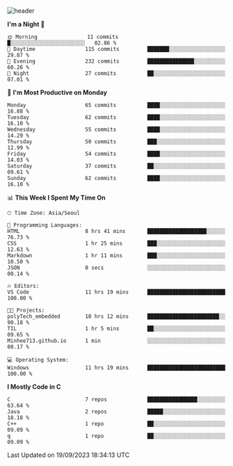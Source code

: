 
![header](https://capsule-render.vercel.app/api?type=slice&color=323C73&height=100&section=header&text=Hi!%20I'm%20Min-hee&fontSize=90&animation=twinkling&fontColor=D5C2EE)


<!--START_SECTION:waka-->
**I'm a Night 🦉** 

```text
🌞 Morning                11 commits          █░░░░░░░░░░░░░░░░░░░░░░░░   02.86 % 
🌆 Daytime                115 commits         ███████░░░░░░░░░░░░░░░░░░   29.87 % 
🌃 Evening                232 commits         ███████████████░░░░░░░░░░   60.26 % 
🌙 Night                  27 commits          ██░░░░░░░░░░░░░░░░░░░░░░░   07.01 % 
```
📅 **I'm Most Productive on Monday** 

```text
Monday                   65 commits          ████░░░░░░░░░░░░░░░░░░░░░   16.88 % 
Tuesday                  62 commits          ████░░░░░░░░░░░░░░░░░░░░░   16.10 % 
Wednesday                55 commits          ████░░░░░░░░░░░░░░░░░░░░░   14.29 % 
Thursday                 50 commits          ███░░░░░░░░░░░░░░░░░░░░░░   12.99 % 
Friday                   54 commits          ████░░░░░░░░░░░░░░░░░░░░░   14.03 % 
Saturday                 37 commits          ██░░░░░░░░░░░░░░░░░░░░░░░   09.61 % 
Sunday                   62 commits          ████░░░░░░░░░░░░░░░░░░░░░   16.10 % 
```


📊 **This Week I Spent My Time On** 

```text
🕑︎ Time Zone: Asia/Seoul

💬 Programming Languages: 
HTML                     8 hrs 41 mins       ███████████████████░░░░░░   76.73 % 
CSS                      1 hr 25 mins        ███░░░░░░░░░░░░░░░░░░░░░░   12.63 % 
Markdown                 1 hr 11 mins        ███░░░░░░░░░░░░░░░░░░░░░░   10.50 % 
JSON                     0 secs              ░░░░░░░░░░░░░░░░░░░░░░░░░   00.14 % 

🔥 Editors: 
VS Code                  11 hrs 19 mins      █████████████████████████   100.00 % 

🐱‍💻 Projects: 
polyTech_embedded        10 hrs 12 mins      ███████████████████████░░   90.18 % 
TIL                      1 hr 5 mins         ██░░░░░░░░░░░░░░░░░░░░░░░   09.65 % 
Minhee713.github.io      1 min               ░░░░░░░░░░░░░░░░░░░░░░░░░   00.17 % 

💻 Operating System: 
Windows                  11 hrs 19 mins      █████████████████████████   100.00 % 
```

**I Mostly Code in C** 

```text
C                        7 repos             ████████████████░░░░░░░░░   63.64 % 
Java                     2 repos             █████░░░░░░░░░░░░░░░░░░░░   18.18 % 
C++                      1 repo              ██░░░░░░░░░░░░░░░░░░░░░░░   09.09 % 
q                        1 repo              ██░░░░░░░░░░░░░░░░░░░░░░░   09.09 % 
```




 Last Updated on 19/09/2023 18:34:13 UTC
<!--END_SECTION:waka-->










<!-- 깃허브 프로필 스탯 오류 https://80000coding.oopy.io/c4235590-9033-49b3-943c-f8b6c1bfbc36 --!>

 <!--
**Minhee713/Minhee713** is a ✨ _special_ ✨ repository because its `README.md` (this file) appears on your GitHub profile.

Here are some ideas to get you started:

- 🔭 I’m currently working on ...
- 🌱 I’m currently learning ...
- 👯 I’m looking to collaborate on ...
- 🤔 I’m looking for help with ...
- 💬 Ask me about ...
- 📫 How to reach me: ...
- 😄 Pronouns: ...
- ⚡ Fun fact: ...
-->
